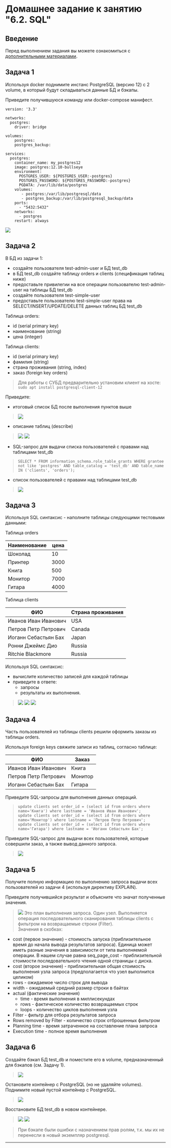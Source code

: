 # Домашнее задание к занятию "6.2. SQL"

## Введение

Перед выполнением задания вы можете ознакомиться с 
[дополнительными материалами](https://github.com/netology-code/virt-homeworks/tree/master/additional/README.md).

## Задача 1

Используя docker поднимите инстанс PostgreSQL (версию 12) c 2 volume, 
в который будут складываться данные БД и бэкапы.

Приведите получившуюся команду или docker-compose манифест.

```
version: '3.3'

networks:
  postgres:
    driver: bridge

volumes:
    postgres:
    postgres_backup:

services:
  postgres:
    container_name: my_postgres12
    image: postgres:12.10-bullseye
    environment:
      POSTGRES_USER: ${POSTGRES_USER:-postgres}
      POSTGRES_PASSWORD: ${POSTGRES_PASSWORD:-postgres}
      PGDATA: /var/lib/data/postgres
    volumes:
       - postgres:/var/lib/postgresql/data
       - postgres_backup:/var/lib/postgresql_backup/data
    ports:
      - "5432:5432"
    networks:
      - postgres
    restart: always
```
![](install.png)

## Задача 2

В БД из задачи 1: 
- создайте пользователя test-admin-user и БД test_db
- в БД test_db создайте таблицу orders и clients (спeцификация таблиц ниже)
- предоставьте привилегии на все операции пользователю test-admin-user на таблицы БД test_db
- создайте пользователя test-simple-user  
- предоставьте пользователю test-simple-user права на SELECT/INSERT/UPDATE/DELETE данных таблиц БД test_db

Таблица orders:
- id (serial primary key)
- наименование (string)
- цена (integer)

Таблица clients:
- id (serial primary key)
- фамилия (string)
- страна проживания (string, index)
- заказ (foreign key orders)

> Для работы с СУБД предварительно установим клиент на хосте: `sudo apt install postgresql-client-12`

Приведите:
- итоговый список БД после выполнения пунктов выше
> ![](database.png)
- описание таблиц (describe)
> ![](orders.png)
> ![](clients.png)
- SQL-запрос для выдачи списка пользователей с правами над таблицами test_db
> `SELECT * FROM information_schema.role_table_grants WHERE grantee not like 'postgres' AND table_catalog = 'test_db' AND table_name IN ('clients', 'orders');`
- список пользователей с правами над таблицами test_db
> ![](userlist.png)

## Задача 3

Используя SQL синтаксис - наполните таблицы следующими тестовыми данными:

Таблица orders

|Наименование|цена|
|------------|----|
|Шоколад| 10 |
|Принтер| 3000 |
|Книга| 500 |
|Монитор| 7000|
|Гитара| 4000|

Таблица clients

|ФИО|Страна проживания|
|------------|----|
|Иванов Иван Иванович| USA |
|Петров Петр Петрович| Canada |
|Иоганн Себастьян Бах| Japan |
|Ронни Джеймс Дио| Russia|
|Ritchie Blackmore| Russia|

Используя SQL синтаксис:
- вычислите количество записей для каждой таблицы 
- приведите в ответе:
    - запросы 
    - результаты их выполнения.
> ![](orders_data.png)
> ![](clients_data.png)
> ![](count.png)
## Задача 4

Часть пользователей из таблицы clients решили оформить заказы из таблицы orders.

Используя foreign keys свяжите записи из таблиц, согласно таблице:

|ФИО|Заказ|
|------------|----|
|Иванов Иван Иванович| Книга |
|Петров Петр Петрович| Монитор |
|Иоганн Себастьян Бах| Гитара |

Приведите SQL-запросы для выполнения данных операций.
> ```
> update clients set order_id = (select id from orders where name='Книга') where lastname = 'Иванов Иван Иванович';
> update clients set order_id = (select id from orders where name='Монитор') where lastname = 'Петров Петр Петрович';
> update clients set order_id = (select id from orders where name='Гитара') where lastname = 'Иоганн Себастьян Бах';
> ```
Приведите SQL-запрос для выдачи всех пользователей, которые совершили заказ, а также вывод данного запроса.
> ![](clients_wo.png)

## Задача 5

Получите полную информацию по выполнению запроса выдачи всех пользователей из задачи 4 
(используя директиву EXPLAIN).

Приведите получившийся результат и объясните что значат полученные значения.
> ![](explain.png)
> Это план выполнения запроса. Один узел.
> Выполняется операция последовательного сканирования таблицы clients с фильтром на возвращаемые строки (Filter).  
> Значения в скобках:
- cost (первое значение) - стоимость запуска (приблизительное время до начала вывода результатов запроса). Единица может иметь разные значения в зависимости от типа выполняемой операции. В нашем случае равна seq_page_cost - приблизительной стоимости последовательного чтения одной страницы с диска.
- cost (второе значение) - приблизительная общая стоимость выполнения узла запроса (предполагается что узел выполнится целиком)
- rows - ожидаемое число строк для вывода
- width - ожидаемый средний размер строки в байтах
- actual (фактические значения)
  - time - время выполнения в миллисекундах
  - rows - фактическое количество возвращаемых строк
  - loops - количество циклов выполнения узла
- Filter - фильтр для отбора результатов запроса
- Rows removed by Filter - количество строк отброшенных фильтром
- Planning time - время затраченное на составление плана запроса
- Execution time - полное время выполнения

## Задача 6

Создайте бэкап БД test_db и поместите его в volume, предназначенный для бэкапов (см. Задачу 1).
> ![](pg_dump.png)

Остановите контейнер с PostgreSQL (но не удаляйте volumes).  
Поднимите новый пустой контейнер с PostgreSQL.
> ![](2nd_cont.png)

Восстановите БД test_db в новом контейнере.
> ![](backup.png)
> ![](new_db.png)

> При бэкапе были ошибки с назначением прав ролям, т.к. мы их не перенесли в новый экземпляр postgresql.
---
